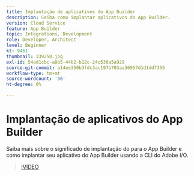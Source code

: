 ```yaml
---
title: Implantação de aplicativos do App Builder
description: Saiba como implantar aplicativos do App Builder.
version: Cloud Service
feature: App Builder
topic: Integrations, Development
role: Developer, Architect
level: Beginner
kt: 9461
thumbnail: 339250.jpg
exl-id: 54ad1cbc-a8b5-44b2-b12c-24c530a5a929
source-git-commit: a14ee350b3fdc3ac197b703aa36957d1d1dd7355
workflow-type: tm+mt
source-wordcount: '36'
ht-degree: 0%

---
```


# Implantação de aplicativos do App Builder

Saiba mais sobre o significado de implantação do para o App Builder e como implantar seu aplicativo do App Builder usando a CLI do Adobe I/O.

>[!VIDEO](https://video.tv.adobe.com/v/339250/?quality=12&learn=on)

